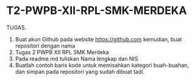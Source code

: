 # T2-PWPB-XII-RPL-SMK-MERDEKA
TUGAS.
1.	Buat akun Github pada website https://github.com kemudian, buat repositori dengan nama 
2.	Tugas 2 PWPB XII RPL SMK Merdeka
3.	Pada readme.md tuliskan Nama lengkap dan NIS
4.	Buatlah contoh baris kode untuk memisahkan kategori buah-buahan, dan simpan pada repositori yang sudah dibuat tadi.
